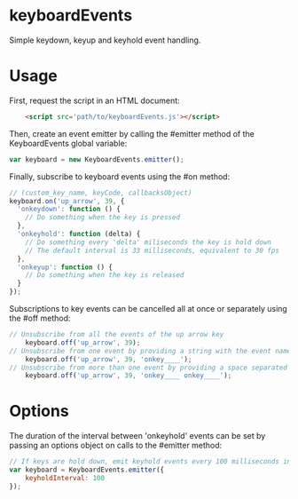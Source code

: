 # keyboardEvents
Simple keydown, keyup and keyhold event handling.

# Usage

First, request the script in an HTML document:
``` html
    <script src='path/to/keyboardEvents.js'></script>
```

Then, create an event emitter by calling the #emitter method of the KeyboardEvents global variable:
``` js
var keyboard = new KeyboardEvents.emitter();
```

Finally, subscribe to keyboard events using the #on method:
``` js
// (custom_key_name, keyCode, callbacksObject)
keyboard.on('up_arrow', 39, {
  'onkeydown': function () {
    // Do something when the key is pressed
  },
  'onkeyhold': function (delta) {
    // Do something every 'delta' miliseconds the key is hold down
    // The default interval is 33 milliseconds, equivalent to 30 fps
  },
  'onkeyup': function () {
    // Do something when the key is released
  }
});
```  

Subscriptions to key events can be cancelled all at once or separately using the #off method:
``` js
// Unsubscribe from all the events of the up arrow key
    keyboard.off('up_arrow', 39);
// Unsubscribe from one event by providing a string with the event name
    keyboard.off('up_arrow', 39, 'onkey____');
// Unsubscribe from more than one event by providing a space separated string of event names
    keyboard.off('up_arrow', 39, 'onkey____ onkey____');
```


# Options
The duration of the interval between 'onkeyhold' events can be set by passing an options object on calls to the #emitter method:
``` js
// If keys are hold down, emit keyhold events every 100 milliseconds instead of the default 33:
var keyboard = KeyboardEvents.emitter({
    keyholdInterval: 100
});
```
